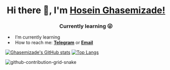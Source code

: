 <h1 align="center"> Hi there 👋, I'm <a href="https://www.linkedin.com/in/hosein-ghasemizade/">Hosein Ghasemizade!</a></h1>
<h3 align="center"> Currently learning 😜</h3>

- &ensp;I’m currently learning
- &ensp;How to reach me: [**Telegram**][telegram] or [**Email**][email]

[![Ghasemizade's GitHub stats](https://github-readme-stats.vercel.app/api?username=ghasemizade&show_icons=true&theme=transparent)](https://github.com/anuraghazra/github-readme-stats)
[![Top Langs](https://github-readme-stats.vercel.app/api/top-langs/?username=ghasemizade&size_weight=0.5&count_weight=0.5&hide_progress=true)](https://github.com/anuraghazra/github-readme-stats)

[jibres]: https://jibres.com 
[website]: https://ghasemizade.com
[twitter]: https://twitter.com/mrghasemizade
[linkedin]: https://www.linkedin.com/in/hosein-ghasemizade/
[github]: https://github.com/ghasemizade
[instagram]: https://www.instagram.com/hosein.ghasemizade
[email]: mailto:hosein@ghasemizade.com
[telegram]: https://t.me/Mr_Ghasemizade

![github-contribution-grid-snake](https://user-images.githubusercontent.com/92257857/185132394-ca23135f-52eb-44b9-ae34-db36bd0f5267.gif)
